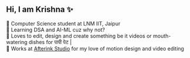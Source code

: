 ## Hi, I am Krishna ✨

🧠 Computer Science student at LNM IIT, Jaipur </br>
👀 Learning DSA and AI-ML cuz why not? </br>
💖 Loves to edit, design and create something be it videos or mouth-watering dishes for पापी पेट | </br>
🎥 Works at [Afterink Studio](https://www.instagram.com/afterinkstudio/) for my love of motion design and video editing  </br>
